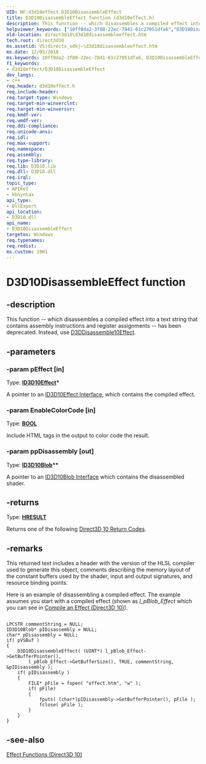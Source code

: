 ```yaml
---
UID: NF:d3d10effect.D3D10DisassembleEffect
title: D3D10DisassembleEffect function (d3d10effect.h)
description: This function -- which disassembles a compiled effect into a text string that contains assembly instructions and register assignments -- has been deprecated. Instead, use D3DDisassemble10Effect.
helpviewer_keywords: ["10ff0da2-3f88-22ec-7841-61c27051dfa6","D3D10DisassembleEffect","D3D10DisassembleEffect function [Direct3D 10]","d3d10effect/D3D10DisassembleEffect","direct3d10.d3d10disassembleeffect"]
old-location: direct3d10\d3d10disassembleeffect.htm
tech.root: direct3d10
ms.assetid: VS|directx_sdk|~\d3d10disassembleeffect.htm
ms.date: 12/05/2018
ms.keywords: 10ff0da2-3f88-22ec-7841-61c27051dfa6, D3D10DisassembleEffect, D3D10DisassembleEffect function [Direct3D 10], d3d10effect/D3D10DisassembleEffect, direct3d10.d3d10disassembleeffect
f1_keywords:
- d3d10effect/D3D10DisassembleEffect
dev_langs:
- c++
req.header: d3d10effect.h
req.include-header: 
req.target-type: Windows
req.target-min-winverclnt: 
req.target-min-winversvr: 
req.kmdf-ver: 
req.umdf-ver: 
req.ddi-compliance: 
req.unicode-ansi: 
req.idl: 
req.max-support: 
req.namespace: 
req.assembly: 
req.type-library: 
req.lib: D3D10.lib
req.dll: D3D10.dll
req.irql: 
topic_type:
- APIRef
- kbSyntax
api_type:
- DllExport
api_location:
- D3D10.dll
api_name:
- D3D10DisassembleEffect
targetos: Windows
req.typenames: 
req.redist: 
ms.custom: 19H1
---
```


# D3D10DisassembleEffect function


## -description


This function -- which disassembles a compiled effect into a text string that contains assembly instructions and register assignments -- has been deprecated. Instead, use <a href="https://docs.microsoft.com/windows/desktop/direct3dhlsl/d3ddisassemble10effect">D3DDisassemble10Effect</a>.


## -parameters




### -param pEffect [in]

Type: <b><a href="https://docs.microsoft.com/windows/desktop/api/d3d10effect/nn-d3d10effect-id3d10effect">ID3D10Effect</a>*</b>

A pointer to an <a href="https://docs.microsoft.com/windows/desktop/api/d3d10effect/nn-d3d10effect-id3d10effect">ID3D10Effect Interface</a>, which contains the compiled effect.


### -param EnableColorCode [in]

Type: <b><a href="https://docs.microsoft.com/windows/desktop/WinProg/windows-data-types">BOOL</a></b>

Include HTML tags in the output to color code the result.


### -param ppDisassembly [out]

Type: <b><a href="https://docs.microsoft.com/windows/desktop/api/d3dcommon/nn-d3dcommon-id3d10blob">ID3D10Blob</a>**</b>

A pointer to an <a href="https://docs.microsoft.com/windows/desktop/api/d3dcommon/nn-d3dcommon-id3d10blob">ID3D10Blob Interface</a> which contains the disassembled shader.


## -returns



Type: <b><a href="/windows/win32/com/structure-of-com-error-codes">HRESULT</a></b>

Returns one of the following <a href="https://docs.microsoft.com/windows/desktop/direct3d10/d3d10-graphics-reference-returnvalues">Direct3D 10 Return Codes</a>.




## -remarks



This returned text includes a header with the version of the HLSL compiler used to generate this object, comments describing the memory layout of the constant buffers used by the shader, input and output signatures, and resource binding points.

Here is an example of disassembling a compiled effect. The example assumes you start with a compiled effect (shown as <i>l_pBlob_Effect</i> which you can see in <a href="https://docs.microsoft.com/windows/desktop/direct3d10/d3d10-graphics-programming-guide-effects-compile">Compile an Effect (Direct3D 10)</a>).


```

LPCSTR commentString = NULL;
ID3D10Blob* pIDisassembly = NULL;
char* pDisassembly = NULL;
if( pVSBuf )
{
    D3D10DisassembleEffect( (UINT*) l_pBlob_Effect->GetBufferPointer(),
        l_pBlob_Effect->GetBufferSize(), TRUE, commentString, &pIDisassembly );
    if( pIDisassembly )
    {
        FILE* pFile = fopen( "effect.htm", "w" );
        if( pFile)
        {
            fputs( (char*)pIDisassembly->GetBufferPointer(), pFile );
            fclose( pFile );
        }
    }
}

```





## -see-also




<a href="https://docs.microsoft.com/windows/desktop/direct3d10/d3d10-graphics-reference-effect-functions">Effect Functions (Direct3D 10)</a>
 

 

